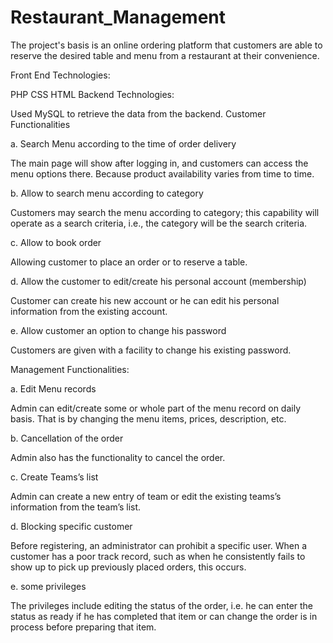 # Restaurant_Management

The project's basis is an online ordering platform that customers are able to reserve the desired table and menu from a restaurant at their convenience.

Front End Technologies:

PHP
CSS
HTML
Backend Technologies:

Used MySQL to retrieve the data from the backend.
Customer Functionalities

a. Search Menu according to the time of order delivery

The main page will show after logging in, and customers can access the menu options there. Because product availability varies from time to time.

b. Allow to search menu according to category

Customers may search the menu according to category; this capability will operate as a search criteria, i.e., the category will be the search criteria.

c. Allow to book order

Allowing customer to place an order or to reserve a table.

d. Allow the customer to edit/create his personal account (membership)

Customer can create his new account or he can edit his personal information from the existing account.

e. Allow customer an option to change his password

Customers are given with a facility to change his existing password.

Management Functionalities:

a. Edit Menu records

Admin can edit/create some or whole part of the menu record on daily basis. That is by changing the menu items, prices, description, etc.

b. Cancellation of the order

Admin also has the functionality to cancel the order.

c. Create Teams’s list

Admin can create a new entry of team or edit the existing teams’s information from the team’s list.

d. Blocking specific customer

Before registering, an administrator can prohibit a specific user. When a customer has a poor track record, such as when he consistently fails to show up to pick up previously placed orders, this occurs.

e. some privileges

The privileges include editing the status of the order, i.e. he can enter the status as ready if he has completed that item or can change the order is in process before preparing that item.
